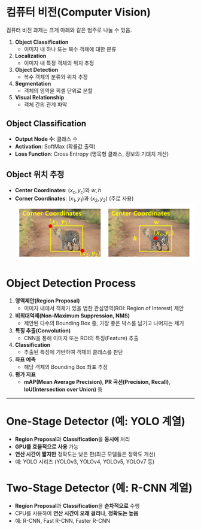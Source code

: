 # 컴퓨터 비전(Computer Vision)

컴퓨터 비전 과제는 크게 아래와 같은 범주로 나눌 수 있음.

1. **Object Classification**  
   - 이미지 내 하나 또는 복수 객체에 대한 분류
2. **Localization**  
   - 이미지 내 특정 객체의 위치 추정
3. **Object Detection**  
   - 복수 객체의 분류와 위치 추정
4. **Segmentation**  
   - 객체의 영역을 픽셀 단위로 분할
5. **Visual Relationship**  
   - 객체 간의 관계 파악

## Object Classification
- **Output Node 수**: 클래스 수
- **Activation**: SoftMax (확률값 출력)
- **Loss Function**: Cross Entropy (명목형 클래스, 정보의 기대치 계산)

## Object 위치 추정
- **Center Coordinates**: $(x_c, y_c)$와 $w, h$
- **Corner Coordinates**: $(x_1, y_1)$과 $(x_2, y_2)$ (주로 사용)
![alt text](<Images/How to detect objects.png>)

# Object Detection Process

1. **영역제안(Region Proposal)**  
   - 이미지 내에서 객체가 있을 법한 관심영역(ROI: Region of Interest) 제안
2. **비최대억제(Non-Maximum Suppression, NMS)**  
   - 제안된 다수의 Bounding Box 중, 가장 좋은 박스를 남기고 나머지는 제거
3. **특징 추출(Convolution)**  
   - CNN을 통해 이미지 또는 ROI의 특징(Feature) 추출
4. **Classification**  
   - 추출된 특징에 기반하여 객체의 클래스를 판단
5. **좌표 예측**  
   - 해당 객체의 Bounding Box 좌표 추정
6. **평가 지표**  
   - **mAP(Mean Average Precision)**, **PR 곡선(Precision, Recall)**, **IoU(Intersection over Union)** 등

---

# One-Stage Detector (예: YOLO 계열)
- **Region Proposal**과 **Classification**을 **동시에** 처리
- **GPU를 효율적으로 사용** 가능
- **연산 시간이 짧지만** 정확도는 낮은 편(최근 모델들은 정확도 개선)
- 예: YOLO 시리즈 (YOLOv3, YOLOv4, YOLOv5, YOLOv7 등)

# Two-Stage Detector (예: R-CNN 계열)
- **Region Proposal**과 **Classification**을 **순차적으로** 수행
- CPU를 사용하여 **연산 시간이 오래 걸리나**, **정확도는 높음**
- 예: R-CNN, Fast R-CNN, Faster R-CNN